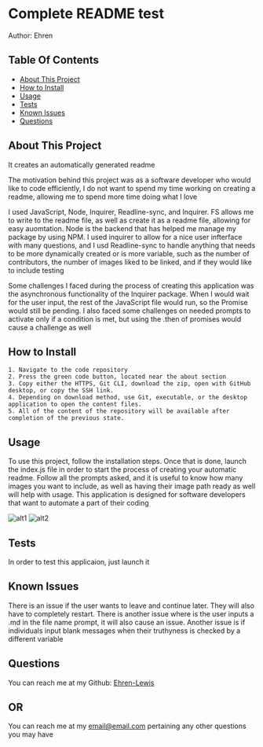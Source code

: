 
  # Complete README test

  Author: Ehren
  
  ## Table Of Contents  
  * [About This Project](#about-this-project)
  * [How to Install](#how-to-install)
  * [Usage](#usage) 
  * [Tests](#tests)
  * [Known Issues](#known-issues)
  * [Questions](#questions)




  
  ## About This Project

  It creates an automatically generated readme

  The motivation behind this project was as a software developer who would like to code efficiently, I do not want to spend my time working on creating a readme, allowing me to spend more time doing what I love

  I used JavaScript, Node, Inquirer, Readline-sync, and Inquirer. FS allows me to write to the readme file, as well as create it as a readme file, allowing for easy auomtation. Node is the backend that has helped me manage my package by using NPM. I used inquirer to allow for a nice user infterface with many questions, and I usd Readline-sync to handle anything that needs to be more dynamically created or is more variable, such as the number of contributors, the number of images liked to be linked, and if they would like to include testing

  Some challenges I faced during the process of creating this application was the asynchronous functionality of the Inquirer package. When I would wait for the user input, the rest of the JavaScript file would run, so the Promise would still be pending. I also faced some challenges on needed prompts to activate only if a condition is met, but using the .then of promises would cause a challenge as well

  
  ## How to Install

  
    1. Navigate to the code repository
    2. Press the green code button, located near the about section
    3. Copy either the HTTPS, Git CLI, download the zip, open with GitHub desktop, or copy the SSH link.
    4. Depending on download method, use Git, executable, or the desktop application to open the content files.
    5. All of the content of the repository will be available after completion of the previous state.
    

  ## Usage

  To use this project, follow the installation steps. Once that is done, launch the index.js file in order to start the process of creating your automatic readme. Follow all the prompts asked, and it is useful to know how many images you want to include, as well as having their image path ready as well will help with usage. This application is designed for software developers that want to automate a part of their coding

  ![alt1](./a)
![alt2](./b)


  

  

  ## Tests

  In order to test this applicaion, just launch it

  ## Known Issues

  There is an issue if the user wants to leave and continue later. They will also have to completely restart. There is another issue where is the user inputs a .md in the file name prompt, it will also cause an issue. Another issue is if individuals input blank messages when their truthyness is checked by a different variable

  ## Questions

  You can reach me at my Github: [Ehren-Lewis](https://github.com/Ehren-Lewis)

  ## OR

  You can reach me at my [email@email.com](mailto:email@email.com) pertaining any other questions you may have
  
